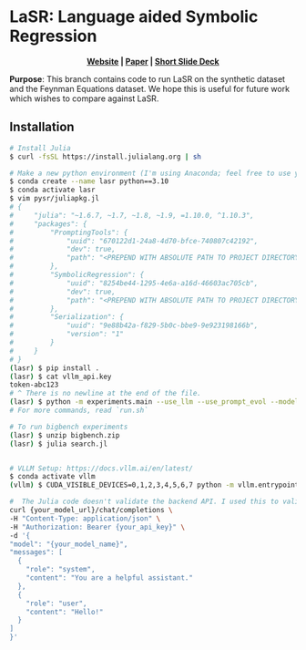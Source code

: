 # LaSR: Language aided Symbolic Regression

<center style="font-weight: bold;">
    <a href="https://trishullab.github.io/lasr-web/">Website</a> | 
    <a href="https://atharvas.net/static/lasr.pdf/">Paper</a> | 
    <a href="https://trishullab.github.io/lasr-web/static/lasr-slides.pdf"> Short Slide Deck</a>
</center>

**Purpose**: This branch contains code to run LaSR on the synthetic dataset and the Feynman Equations dataset. We hope this is useful for future work which wishes to compare against LaSR.

## Installation

```bash
# Install Julia
$ curl -fsSL https://install.julialang.org | sh

# Make a new python environment (I'm using Anaconda; feel free to use your favorite package manager).
$ conda create --name lasr python==3.10
$ conda activate lasr
$ vim pysr/juliapkg.jl
# {
#     "julia": "~1.6.7, ~1.7, ~1.8, ~1.9, =1.10.0, ^1.10.3",
#     "packages": {
#         "PromptingTools": {
#             "uuid": "670122d1-24a8-4d70-bfce-740807c42192",
#             "dev": true,
#             "path": "<PREPEND WITH ABSOLUTE PATH TO PROJECT DIRECTORY>/PromptingTools.jl"
#         },
#         "SymbolicRegression": {
#             "uuid": "8254be44-1295-4e6a-a16d-46603ac705cb",
#             "dev": true,
#             "path": "<PREPEND WITH ABSOLUTE PATH TO PROJECT DIRECTORY>/SymbolicRegression.jl"
#         },
#         "Serialization": {
#             "uuid": "9e88b42a-f829-5b0c-bbe9-9e923198166b",
#             "version": "1"
#         }
#     }
# }
(lasr) $ pip install .
(lasr) $ cat vllm_api.key
token-abc123
# ^ There is no newline at the end of the file.
(lasr) $ python -m experiments.main --use_llm --use_prompt_evol --model "meta-llama/Meta-Llama-3-8B-Instruct" --api_key "vllm_api.key" --model_url "http://localhost:11440/v1" --exp_idx 0 --dataset_path data/FeynmanEquations.csv  --dataset "Feynman" --start_idx 0 
# For more commands, read `run.sh`

# To run bigbench experiments
(lasr) $ unzip bigbench.zip
(lasr) $ julia search.jl


# VLLM Setup: https://docs.vllm.ai/en/latest/
$ conda activate vllm
(vllm) $ CUDA_VISIBLE_DEVICES=0,1,2,3,4,5,6,7 python -m vllm.entrypoints.openai.api_server --model meta-llama/Meta-Llama-3-8B-Instruct --api-key token-abc123 --port 11440 --tensor-parallel-size 8 --disable-log-requests --block-size 32 --swap-space 4

#  The Julia code doesn't validate the backend API. I used this to validate the backend API:
curl {your_model_url}/chat/completions \
-H "Content-Type: application/json" \
-H "Authorization: Bearer {your_api_key}" \
-d '{
"model": "{your_model_name}",
"messages": [
  {
    "role": "system",
    "content": "You are a helpful assistant."
  },
  {
    "role": "user",
    "content": "Hello!"
  }
]
}' 
```